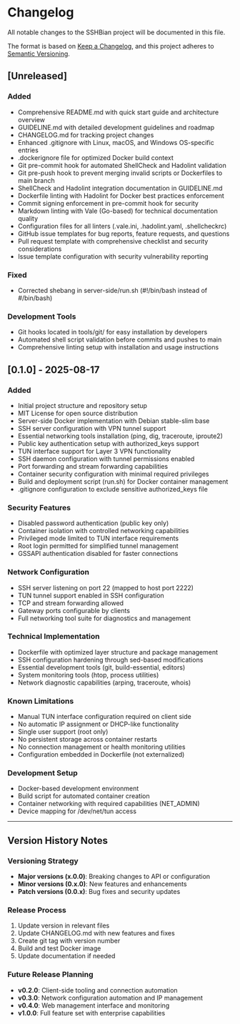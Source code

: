 # Changelog

All notable changes to the SSHBian project will be documented in this file.

The format is based on [Keep a Changelog](https://keepachangelog.com/en/1.0.0/),
and this project adheres to [Semantic Versioning](https://semver.org/spec/v2.0.0.html).

## [Unreleased]

### Added
- Comprehensive README.md with quick start guide and architecture overview
- GUIDELINE.md with detailed development guidelines and roadmap
- CHANGELOG.md for tracking project changes
- Enhanced .gitignore with Linux, macOS, and Windows OS-specific entries
- .dockerignore file for optimized Docker build context
- Git pre-commit hook for automated ShellCheck and Hadolint validation
- Git pre-push hook to prevent merging invalid scripts or Dockerfiles to main branch
- ShellCheck and Hadolint integration documentation in GUIDELINE.md
- Dockerfile linting with Hadolint for Docker best practices enforcement
- Commit signing enforcement in pre-commit hook for security
- Markdown linting with Vale (Go-based) for technical documentation quality
- Configuration files for all linters (.vale.ini, .hadolint.yaml, .shellcheckrc)
- GitHub issue templates for bug reports, feature requests, and questions
- Pull request template with comprehensive checklist and security considerations
- Issue template configuration with security vulnerability reporting

### Fixed
- Corrected shebang in server-side/run.sh (#!/bin/bash instead of #/bin/bash)

### Development Tools
- Git hooks located in tools/git/ for easy installation by developers
- Automated shell script validation before commits and pushes to main
- Comprehensive linting setup with installation and usage instructions

## [0.1.0] - 2025-08-17

### Added
- Initial project structure and repository setup
- MIT License for open source distribution
- Server-side Docker implementation with Debian stable-slim base
- SSH server configuration with VPN tunnel support
- Essential networking tools installation (ping, dig, traceroute, iproute2)
- Public key authentication setup with authorized_keys support
- TUN interface support for Layer 3 VPN functionality
- SSH daemon configuration with tunnel permissions enabled
- Port forwarding and stream forwarding capabilities
- Container security configuration with minimal required privileges
- Build and deployment script (run.sh) for Docker container management
- .gitignore configuration to exclude sensitive authorized_keys file

### Security Features
- Disabled password authentication (public key only)
- Container isolation with controlled networking capabilities
- Privileged mode limited to TUN interface requirements
- Root login permitted for simplified tunnel management
- GSSAPI authentication disabled for faster connections

### Network Configuration
- SSH server listening on port 22 (mapped to host port 2222)
- TUN tunnel support enabled in SSH configuration
- TCP and stream forwarding allowed
- Gateway ports configurable by clients
- Full networking tool suite for diagnostics and management

### Technical Implementation
- Dockerfile with optimized layer structure and package management
- SSH configuration hardening through sed-based modifications
- Essential development tools (git, build-essential, editors)
- System monitoring tools (htop, process utilities)
- Network diagnostic capabilities (arping, traceroute, whois)

### Known Limitations
- Manual TUN interface configuration required on client side
- No automatic IP assignment or DHCP-like functionality
- Single user support (root only)
- No persistent storage across container restarts
- No connection management or health monitoring utilities
- Configuration embedded in Dockerfile (not externalized)

### Development Setup
- Docker-based development environment
- Build script for automated container creation
- Container networking with required capabilities (NET_ADMIN)
- Device mapping for /dev/net/tun access

---

## Version History Notes

### Versioning Strategy
- **Major versions (x.0.0)**: Breaking changes to API or configuration
- **Minor versions (0.x.0)**: New features and enhancements
- **Patch versions (0.0.x)**: Bug fixes and security updates

### Release Process
1. Update version in relevant files
2. Update CHANGELOG.md with new features and fixes
3. Create git tag with version number
4. Build and test Docker image
5. Update documentation if needed

### Future Release Planning
- **v0.2.0**: Client-side tooling and connection automation
- **v0.3.0**: Network configuration automation and IP management
- **v0.4.0**: Web management interface and monitoring
- **v1.0.0**: Full feature set with enterprise capabilities